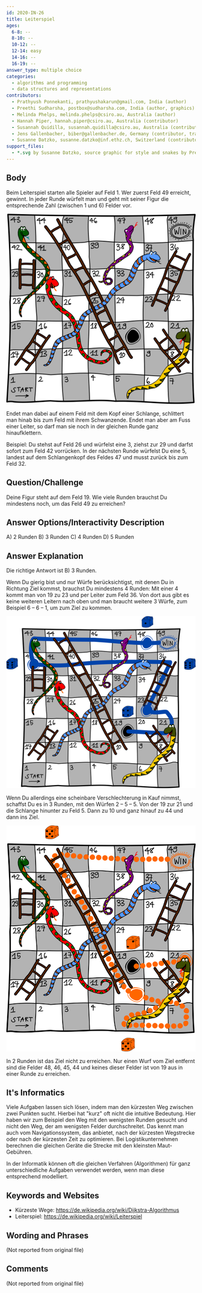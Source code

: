 ```yaml
---
id: 2020-IN-26
title: Leiterspiel
ages:
  6-8: --
  8-10: --
  10-12: --
  12-14: easy
  14-16: --
  16-19: --
answer_type: multiple choice
categories:
  - algorithms and programming
  - data structures and representations
contributors:
  - Prathyush Ponnekanti, prathyushakarun@gmail.com, India (author)
  - Preethi Sudharsha, postbox@sudharsha.com, India (author, graphics)
  - Melinda Phelps, melinda.phelps@csiro.au, Australia (author)
  - Hannah Piper, hannah.piper@csiro.au, Australia (contributor)
  - Susannah Quidilla, susannah.quidilla@csiro.au, Australia (contributor)
  - Jens Gallenbacher, biber@gallenbacher.de, Germany (contributor, translation from English into German)
  - Susanne Datzko, susanne.datzko@inf.ethz.ch, Switzerland (contributor, graphics)
support_files:
  - *.svg by Susanne Datzko, source graphic for style and snakes by Preethi Sudharsha
---
```



## Body

Beim Leiterspiel starten alle Spieler auf Feld 1. Wer zuerst Feld 49 erreicht, gewinnt. In jeder Runde würfelt man und geht mit seiner Figur die entsprechende Zahl (zwischen 1 und 6) Felder vor.

![](graphics/2020-IN-26_taskbody-compatible.svg "Leiterspiel (304px)")

Endet man dabei auf einem Feld mit dem Kopf einer Schlange, schlittert man hinab bis zum Feld mit ihrem Schwanzende. Endet man aber am Fuss einer Leiter, so darf man sie noch in der gleichen Runde ganz hinaufklettern.

Beispiel: Du stehst auf Feld 26 und würfelst eine 3, ziehst zur 29 und darfst sofort zum Feld 42 vorrücken. In der nächsten Runde würfelst Du eine 5, landest auf dem Schlangenkopf des Feldes 47 und musst zurück bis zum Feld 32.


## Question/Challenge

Deine Figur steht auf dem Feld 19. Wie viele Runden brauchst Du mindestens noch, um das Feld 49 zu erreichen?


## Answer Options/Interactivity Description


 A)  2 Runden
 B)  3 Runden
 C)  4 Runden
 D)  5 Runden


## Answer Explanation

Die richtige Antwort ist B) 3 Runden.

Wenn Du gierig bist und nur Würfe berücksichtigst, mit denen Du in Richtung Ziel kommst, brauchst Du mindestens 4 Runden: Mit einer 4 kommt man von 19 zu 23 und per Leiter zum Feld 36. Von dort aus gibt es keine weiteren Leitern nach oben und man braucht weitere 3 Würfe, zum Beispiel 6 – 6 – 1, um zum Ziel zu kommen.

![](graphics/2020-IN-26_explanation2-compatible.svg "Erläuterung 1 (364px)")

Wenn Du allerdings eine scheinbare Verschlechterung in Kauf nimmst, schaffst Du es in 3 Runden, mit den Würfen 2 – 5 – 5. Von der 19 zur 21 und die Schlange hinunter zu Feld 5. Dann zu 10 und ganz hinauf zu 44 und dann ins Ziel.

![](graphics/2020-IN-26_explanation1-compatible.svg "Erläuterung 2 (308px)")

In 2 Runden ist das Ziel nicht zu erreichen. Nur einen Wurf vom Ziel entfernt sind die Felder 48, 46, 45, 44 und keines dieser Felder ist von 19 aus in einer Runde zu erreichen.


## It's Informatics

Viele Aufgaben lassen sich lösen, indem man den kürzesten Weg zwischen zwei Punkten sucht. Hierbei hat "kurz" oft nicht die intuitive Bedeutung. Hier haben wir zum Beispiel den Weg mit den wenigsten Runden gesucht und nicht den Weg, der am wenigsten Felder durchschreitet. Das kennt man auch vom Navigationssystem, das anbietet, nach der kürzesten Wegstrecke oder nach der kürzesten Zeit zu optimieren. Bei Logistikunternehmen berechnen die gleichen Geräte die Strecke mit den kleinsten Maut-Gebühren.

In der Informatik können oft die gleichen Verfahren (Algorithmen) für ganz unterschiedliche Aufgaben verwendet werden, wenn man diese entsprechend modelliert.


## Keywords and Websites

 - Kürzeste Wege: https://de.wikipedia.org/wiki/Dijkstra-Algorithmus
 - Leiterspiel: https://de.wikipedia.org/wiki/Leiterspiel


## Wording and Phrases

(Not reported from original file)


## Comments

(Not reported from original file)

